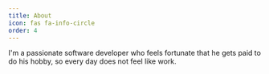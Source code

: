 ```yaml
---
title: About
icon: fas fa-info-circle
order: 4
---
```


I'm a passionate software developer who feels fortunate that he gets paid to do his hobby, so every day does not feel like work.

